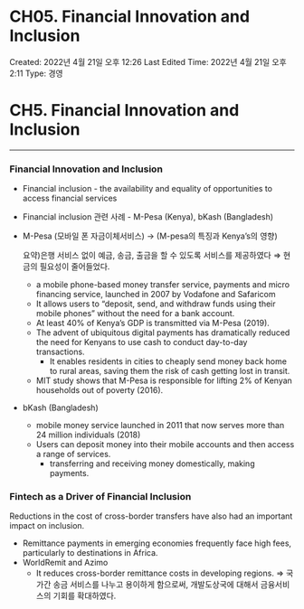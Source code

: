 # CH05. Financial Innovation and Inclusion

Created: 2022년 4월 21일 오후 12:26
Last Edited Time: 2022년 4월 21일 오후 2:11
Type: 경영

# CH5. Financial Innovation and Inclusion

---

### Financial Innovation and Inclusion

- Financial inclusion - the availability and equality of opportunities to access financial services
- Financial inclusion 관련 사례 - M-Pesa (Kenya), bKash (Bangladesh)
- M-Pesa (모바일 폰 자금이체서비스)  → (M-pesa의 특징과 Kenya’s의 영향)
    
    요약)은행 서비스 없이 예금, 송금, 출금을 할 수 있도록 서비스를 제공하였다 ⇒ 현금의 필요성이 줄어들었다.
    
    - a mobile phone-based money transfer service, payments and micro financing service, launched in 2007 by Vodafone and Safaricom
    - It allows users to “deposit, send, and withdraw funds using their mobile phones” without the need for a bank account.
    - At least 40% of Kenya’s GDP is transmitted via M-Pesa (2019).
    - The advent of ubiquitous digital payments has dramatically reduced the need for Kenyans to use cash to conduct day-to-day transactions.
        - It enables residents in cities to cheaply send money back home to rural
        areas, saving them the risk of cash getting lost in transit.
    - MIT study shows that M-Pesa is responsible for lifting 2% of Kenyan households out of poverty (2016).
    
- bKash (Bangladesh)
    - mobile money service launched in 2011 that now serves more than 24 million individuals (2018)
    - Users can deposit money into their mobile accounts and then access a range of services.
        - transferring and receiving money domestically, making payments.

### Fintech as a Driver of Financial Inclusion

Reductions in the cost of cross-border transfers have also had an important impact on inclusion.

- Remittance payments in emerging economies frequently face high fees, particularly to destinations in Africa.
- WorldRemit and Azimo
    - It reduces cross-border remittance costs in developing regions. ⇒ 국가간 송금 서비스를 나누고 용이하게 함으로써, 개발도상국에 대해서 금융서비스의 기회를 확대하였다.